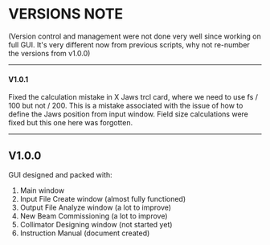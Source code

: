 # VERSIONS NOTE
(Version control and management were not done very well since working on full GUI. It's very different now from previous scripts, why not re-number the versions from v1.0.0)
***
#### V1.0.1
Fixed the calculation mistake in X Jaws trcl card, where we need to use fs / 100 but not / 200. This 
is a mistake associated with the issue of how to define the Jaws position from input window. 
Field size calculations were fixed but this one here was forgotten.
***
## V1.0.0
GUI designed and packed with:
1. Main window
2. Input File Create window (almost fully functioned)
3. Output File Analyze window (a lot to improve)
4. New Beam Commissioning (a lot to improve)
5. Collimator Designing window (not started yet)
6. Instruction Manual (document created)
